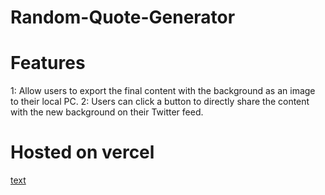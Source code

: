 # Random-Quote-Generator

# Features
1: Allow users to export the final content with the background as an image  to their local PC.
2: Users can click a button to directly share the content with the new background on their Twitter feed.

# Hosted on vercel

[text](https://random-quote-generator-orpin-two.vercel.app/)